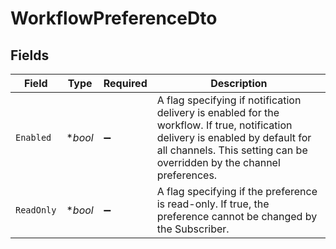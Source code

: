 # WorkflowPreferenceDto


## Fields

| Field                                                                                                                                                                                                     | Type                                                                                                                                                                                                      | Required                                                                                                                                                                                                  | Description                                                                                                                                                                                               |
| --------------------------------------------------------------------------------------------------------------------------------------------------------------------------------------------------------- | --------------------------------------------------------------------------------------------------------------------------------------------------------------------------------------------------------- | --------------------------------------------------------------------------------------------------------------------------------------------------------------------------------------------------------- | --------------------------------------------------------------------------------------------------------------------------------------------------------------------------------------------------------- |
| `Enabled`                                                                                                                                                                                                 | **bool*                                                                                                                                                                                                   | :heavy_minus_sign:                                                                                                                                                                                        | A flag specifying if notification delivery is enabled for the workflow. If true, notification delivery is enabled by default for all channels. This setting can be overridden by the channel preferences. |
| `ReadOnly`                                                                                                                                                                                                | **bool*                                                                                                                                                                                                   | :heavy_minus_sign:                                                                                                                                                                                        | A flag specifying if the preference is read-only. If true, the preference cannot be changed by the Subscriber.                                                                                            |